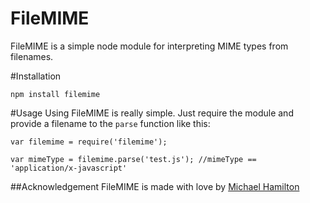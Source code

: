 # FileMIME
FileMIME is a simple node module for interpreting MIME types from filenames.

#Installation
```
npm install filemime
```

#Usage
Using FileMIME is really simple.  Just require the module and provide a filename to the `parse` function like this:
```
var filemime = require('filemime');

var mimeType = filemime.parse('test.js'); //mimeType == 'application/x-javascript'
```

##Acknowledgement
FileMIME is made with love by [Michael Hamilton](http://github.com/michael-hamilton)
